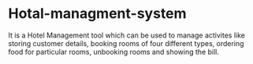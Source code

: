 # Hotal-managment-system

It is a Hotel Management tool which can be used to manage activites like storing customer details, booking rooms of four different types, ordering food for particular rooms, unbooking rooms and showing the bill.

